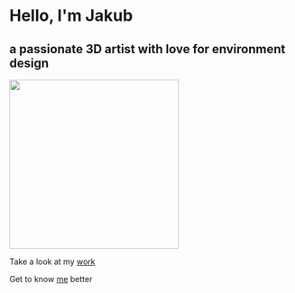 # **Hello, I'm Jakub**
## a passionate 3D artist with love for environment design

<img src="https://github.com/JakubPanekVSKK/english-for-designers/assets/149397077/3049e39f-31e6-45a4-8d75-b62a3b8857f2.jpg" width="300" height="300">



Take a look at my [work](portfolio.md)

Get to know [me](about-me.md) better

